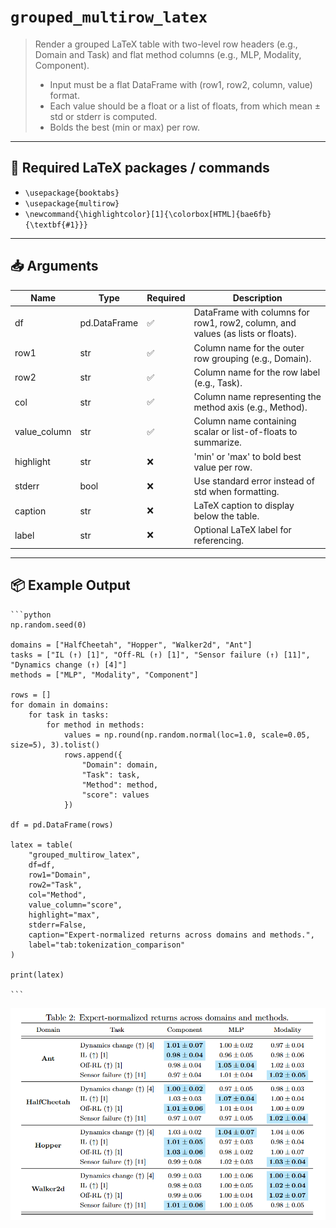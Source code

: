 # `grouped_multirow_latex`

> Render a grouped LaTeX table with two-level row headers (e.g., Domain and Task) and flat method columns (e.g., MLP, Modality, Component).
> - Input must be a flat DataFrame with (row1, row2, column, value) format.
> - Each value should be a float or a list of floats, from which mean ± std or stderr is computed.
> - Bolds the best (min or max) per row.

---

## 🧾 Required LaTeX packages / commands

- `\usepackage{booktabs}`
- `\usepackage{multirow}`
- `\newcommand{\highlightcolor}[1]{\colorbox[HTML]{bae6fb}{\textbf{#1}}}`


---

## 📥 Arguments

| Name | Type | Required | Description |
|------|------|----------|-------------|
| df | pd.DataFrame | ✅ | DataFrame with columns for row1, row2, column, and values (as lists or floats). |
| row1 | str | ✅ | Column name for the outer row grouping (e.g., Domain). |
| row2 | str | ✅ | Column name for the row label (e.g., Task). |
| col | str | ✅ | Column name representing the method axis (e.g., Method). |
| value_column | str | ✅ | Column name containing scalar or list-of-floats to summarize. |
| highlight | str | ❌ | 'min' or 'max' to bold best value per row. |
| stderr | bool | ❌ | Use standard error instead of std when formatting. |
| caption | str | ❌ | LaTeX caption to display below the table. |
| label | str | ❌ | Optional LaTeX label for referencing. |

---

## 📦 Example Output

````{dropdown} Click to show example code
```python
np.random.seed(0)

domains = ["HalfCheetah", "Hopper", "Walker2d", "Ant"]
tasks = ["IL (↑) [1]", "Off-RL (↑) [1]", "Sensor failure (↑) [11]", "Dynamics change (↑) [4]"]
methods = ["MLP", "Modality", "Component"]

rows = []
for domain in domains:
    for task in tasks:
        for method in methods:
            values = np.round(np.random.normal(loc=1.0, scale=0.05, size=5), 3).tolist()
            rows.append({
                "Domain": domain,
                "Task": task,
                "Method": method,
                "score": values
            })

df = pd.DataFrame(rows)

latex = table(
    "grouped_multirow_latex",
    df=df,
    row1="Domain",
    row2="Task",
    col="Method",
    value_column="score",
    highlight="max",
    stderr=False,
    caption="Expert-normalized returns across domains and methods.",
    label="tab:tokenization_comparison"
)

print(latex)

```
````

<img src="../../_static/images/tables/grouped_multirow_latex.png" alt="grouped_multirow_latex" style="max-width: 100%; width: auto; height: auto; max-height: 450px;">

